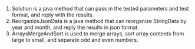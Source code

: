 
1. Solution is a java method that can pass in the tested parameters and test format, and reply with the results.
2. ReorganizeJsonData is a java method that can reorganize StringData by year and month, and reply the results in json format.
3. ArraysMergeAndSort is used to merge arrays, sort array contents from large to small, and separate odd and even numbers.
